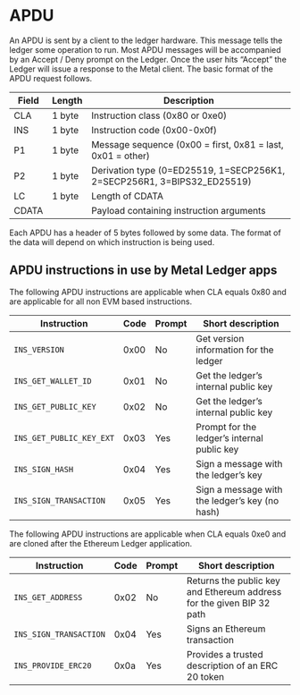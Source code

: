 # APDU

An APDU is sent by a client to the ledger hardware. This message tells
the ledger some operation to run. Most APDU messages will be
accompanied by an Accept / Deny prompt on the Ledger. Once the user
hits “Accept” the Ledger will issue a response to the Metal client.
The basic format of the APDU request follows.

| Field | Length | Description                                                             |
|-------|--------|-------------------------------------------------------------------------|
| CLA   | 1 byte | Instruction class (0x80 or 0xe0)                                        |
| INS   | 1 byte | Instruction code (0x00-0x0f)                                            |
| P1    | 1 byte | Message sequence (0x00 = first, 0x81 = last, 0x01 = other)              |
| P2    | 1 byte | Derivation type (0=ED25519, 1=SECP256K1, 2=SECP256R1, 3=BIPS32_ED25519) |
| LC    | 1 byte | Length of CDATA                                                         |
| CDATA | <LC>   | Payload containing instruction arguments                                |

Each APDU has a header of 5 bytes followed by some data. The format of
the data will depend on which instruction is being used.

## APDU instructions in use by Metal Ledger apps

The following APDU instructions are applicable when CLA equals 0x80 and are applicable for all non EVM based instructions.

| Instruction                     | Code | Prompt | Short description                                |
|---------------------------------|------|--------|--------------------------------------------------|
| `INS_VERSION`                   | 0x00 | No     | Get version information for the ledger           |
| `INS_GET_WALLET_ID`             | 0x01 | No     | Get the ledger’s internal public key             |
| `INS_GET_PUBLIC_KEY`            | 0x02 | No     | Get the ledger’s internal public key             |
| `INS_GET_PUBLIC_KEY_EXT`        | 0x03 | Yes    | Prompt for the ledger’s internal public key      |
| `INS_SIGN_HASH`                 | 0x04 | Yes    | Sign a message with the ledger’s key             |
| `INS_SIGN_TRANSACTION`          | 0x05 | Yes    | Sign a message with the ledger’s key (no hash)   |

The following APDU instructions are applicable when CLA equals 0xe0 and are cloned after the Ethereum Ledger application.

| Instruction                     | Code | Prompt | Short description                                                                |
|---------------------------------|------|--------|----------------------------------------------------------------------------------|
| `INS_GET_ADDRESS`               | 0x02 | No     | Returns the public key and Ethereum address for the given BIP 32 path            |
| `INS_SIGN_TRANSACTION`          | 0x04 | Yes    | Signs an Ethereum transaction                                                    |
| `INS_PROVIDE_ERC20`             | 0x0a | Yes    | Provides a trusted description of an ERC 20 token                                |